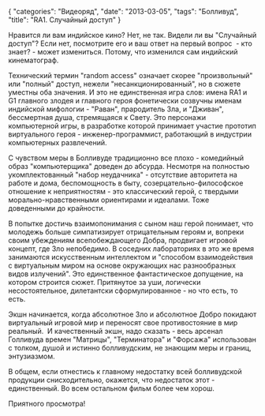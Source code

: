 {
   "categories": "Видеоряд",
   "date": "2013-03-05",
   "tags": "Болливуд",
   "title": "RA1. Случайный доступ"
}

Нравится ли вам индийское кино? Нет, не так. Видели ли вы "Случайный доступ"? Если нет, посмотрите его и ваш ответ на первый вопрос  - кто знает? - может измениться. Потому, что изменился сам индийский кинематограф.

Технический термин "random access" означает скорее "произвольный" или "полный" доступ, нежели "несанкционированный", но в сюжете уместны оба значения. И это не единственная игра слов: имена RA1 и G1 главного злодея и главного героя фонетически созвучны именам индийской мифологии - "Раван", прародитель Зла, и "Дживан", бессмертная душа, стремящаяся к Свету. Это персонажи компьютерной игры, в разработке которой принимает участие прототип виртуального героя - инженер-программист, работающий в индустрии компьютерных развлечений.

С чувством меры в Болливуде традиционно все плохо - комедийный образ "компьютерщика" доведен до абсурда. Несмотря на полностью укомплектованный "набор неудачника" - отсутствие авторитета на работе и дома, беспомощность в быту, созерцательно-философское отношение к неприятностям - это классический герой, с твердыми морально-нравственными ориентирами и идеалами. Тоже доведенными до крайности.

В попытке достичь взаимопонимания с сыном наш герой понимает, что молодежь больше симпатизирует отрицательным героям и, вопреки своим убеждениям всепобеждающего Добра, продвигает игровой концепт, где Зло непобедимо. В соседних лабораториях в это же время занимаются искусственным интеллектом и "способом взаимодействия с виртуальным миром на основе окружающих нас разнообразных видов излучений". Это единственное фантастическое допущение, на котором строится сюжет. Притянутое за уши, логически несостоятельное, дилетантски сформулированное - но что есть, то есть.

Экшн начинается, когда абсолютное Зло и абсолютное Добро покидают виртуальный игровой мир и переносят свое противостояние в мир реальный.  И качественный экшн, надо сказать - весь арсенал Голливуда времен "Матрицы", "Терминатора" и "Форсажа" использован с толком, душой и истинно болливудским, не знающим меры и границ, энтузиазмом.

В общем, если отнестись к главному недостатку всей болливудской продукции снисходительно, окажется, что недостаток этот - единственный. Во всем остальном фильм более чем хорош.

Приятного просмотра!
